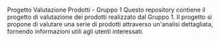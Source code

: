 Progetto Valutazione Prodotti - Gruppo 1
Questo repository contiene il progetto di valutazione dei prodotti realizzato dal Gruppo 1. Il progetto si propone di valutare una serie di prodotti attraverso un'analisi dettagliata, fornendo informazioni utili agli utenti interessati.
